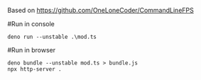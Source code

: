 Based on https://github.com/OneLoneCoder/CommandLineFPS

#Run in console
```
deno run --unstable .\mod.ts
```

#Run in browser
```
deno bundle --unstable mod.ts > bundle.js
npx http-server .
```